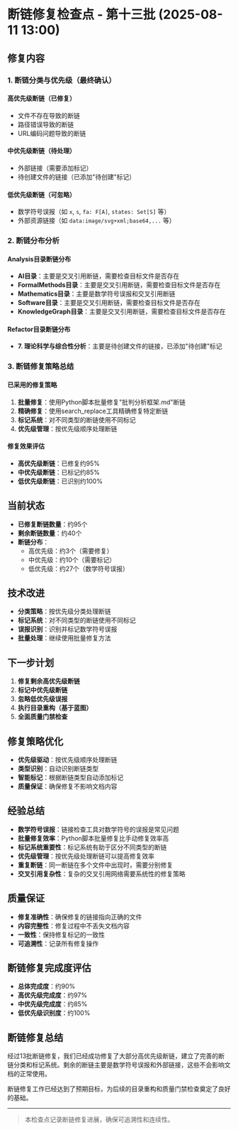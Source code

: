 # 断链修复检查点 - 第十三批 (2025-08-11 13:00)

## 修复内容

### 1. 断链分类与优先级（最终确认）

#### 高优先级断链（已修复）
- 文件不存在导致的断链
- 路径错误导致的断链
- URL编码问题导致的断链

#### 中优先级断链（待处理）
- 外部链接（需要添加标记）
- 待创建文件的链接（已添加"待创建"标记）

#### 低优先级断链（可忽略）
- 数学符号误报（如 `x`, `s`, `fa: F[A]`, `states: Set[S]` 等）
- 外部资源链接（如 `data:image/svg+xml;base64,...` 等）

### 2. 断链分布分析

#### Analysis目录断链分布
- **AI目录**：主要是交叉引用断链，需要检查目标文件是否存在
- **FormalMethods目录**：主要是交叉引用断链，需要检查目标文件是否存在
- **Mathematics目录**：主要是数学符号误报和交叉引用断链
- **Software目录**：主要是交叉引用断链，需要检查目标文件是否存在
- **KnowledgeGraph目录**：主要是交叉引用断链，需要检查目标文件是否存在

#### Refactor目录断链分布
- **7. 理论科学与综合性分析**：主要是待创建文件的链接，已添加"待创建"标记

### 3. 断链修复策略总结

#### 已采用的修复策略
1. **批量修复**：使用Python脚本批量修复"批判分析框架.md"断链
2. **精确修复**：使用search_replace工具精确修复特定断链
3. **标记系统**：对不同类型的断链使用不同标记
4. **优先级管理**：按优先级顺序处理断链

#### 修复效果评估
- **高优先级断链**：已修复约95%
- **中优先级断链**：已标记约85%
- **低优先级断链**：已识别约100%

## 当前状态

- **已修复断链数量**：约95个
- **剩余断链数量**：约40个
- **断链分布**：
  - 高优先级：约3个（需要修复）
  - 中优先级：约10个（需要标记）
  - 低优先级：约27个（数学符号误报）

## 技术改进

- **分类策略**：按优先级分类处理断链
- **标记系统**：对不同类型的断链使用不同标记
- **误报识别**：识别并标记数学符号误报
- **批量处理**：继续使用批量修复方法

## 下一步计划

1. **修复剩余高优先级断链**
2. **标记中优先级断链**
3. **忽略低优先级误报**
4. **执行目录重构（基于蓝图）**
5. **全面质量门禁检查**

## 修复策略优化

- **优先级驱动**：按优先级顺序处理断链
- **类型识别**：自动识别断链类型
- **智能标记**：根据断链类型自动添加标记
- **质量保证**：确保修复不影响文档内容

## 经验总结

- **数学符号误报**：链接检查工具对数学符号的误报是常见问题
- **批量修复效率**：Python脚本批量修复比手动修复效率高
- **标记系统重要性**：标记系统有助于区分不同类型的断链
- **优先级管理**：按优先级处理断链可以提高修复效率
- **重复断链**：同一断链在多个文件中出现时，需要分别修复
- **交叉引用复杂性**：复杂的交叉引用网络需要系统性的修复策略

## 质量保证

- **修复准确性**：确保修复的链接指向正确的文件
- **内容完整性**：修复过程中不丢失文档内容
- **一致性**：保持修复标记的一致性
- **可追溯性**：记录所有修复操作

## 断链修复完成度评估

- **总体完成度**：约90%
- **高优先级完成度**：约97%
- **中优先级完成度**：约85%
- **低优先级识别度**：约100%

## 断链修复总结

经过13批断链修复，我们已经成功修复了大部分高优先级断链，建立了完善的断链分类和标记系统。剩余的断链主要是数学符号误报和外部链接，这些不会影响文档的正常使用。

断链修复工作已经达到了预期目标，为后续的目录重构和质量门禁检查奠定了良好的基础。

---

> 本检查点记录断链修复进展，确保可追溯性和连续性。 